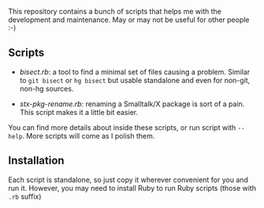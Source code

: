 This repository contains a bunch of scripts that helps me with the development
and maintenance. May or may not be useful for other people :-)

Scripts
-------

* *bisect.rb*: a tool to find a minimal set of files causing a problem. Similar to `git bisect` or `hg bisect` but usable standalone and even for non-git, non-hg sources.

* *stx-pkg-rename.rb*: renaming a Smalltalk/X package is sort of a pain. This script makes it a little bit easier. 

You can find more details about inside these scripts, or run script with `--help`.
More scripts will come as I polish them. 

Installation
------------

Each script is standalone, so just copy it wherever convenient for you and run it. 
However, you may need to install Ruby to run Ruby scripts (those with `.rb` suffix)